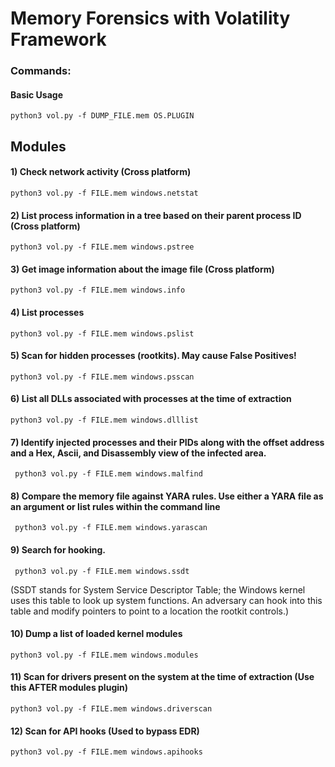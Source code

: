 # Memory Forensics with Volatility Framework

### Commands:

#### Basic Usage

    python3 vol.py -f DUMP_FILE.mem OS.PLUGIN

## Modules

#### 1) Check network activity (Cross platform)

    python3 vol.py -f FILE.mem windows.netstat

#### 2) List process information in a tree based on their parent process ID (Cross platform)

    python3 vol.py -f FILE.mem windows.pstree

#### 3) Get image information about the image file (Cross platform)

    python3 vol.py -f FILE.mem windows.info

#### 4) List processes

    python3 vol.py -f FILE.mem windows.pslist

#### 5) Scan for hidden processes (rootkits). May cause False Positives!

    python3 vol.py -f FILE.mem windows.psscan

#### 6) List all DLLs associated with processes at the time of extraction

    python3 vol.py -f FILE.mem windows.dlllist

#### 7) Identify injected processes and their PIDs along with the offset address and a Hex, Ascii, and Disassembly view of the infected area.

     python3 vol.py -f FILE.mem windows.malfind

#### 8) Compare the memory file against YARA rules. Use either a YARA file as an argument or list rules within the command line

     python3 vol.py -f FILE.mem windows.yarascan

#### 9) Search for hooking. 

     python3 vol.py -f FILE.mem windows.ssdt

(SSDT stands for System Service Descriptor Table; the Windows kernel uses this table to look up system functions. An adversary can hook into this table and modify pointers to point to a location the rootkit controls.)

#### 10) Dump a list of loaded kernel modules

    python3 vol.py -f FILE.mem windows.modules

#### 11) Scan for drivers present on the system at the time of extraction (Use this AFTER modules plugin)

    python3 vol.py -f FILE.mem windows.driverscan

#### 12) Scan for API hooks (Used to bypass EDR)

    python3 vol.py -f FILE.mem windows.apihooks
